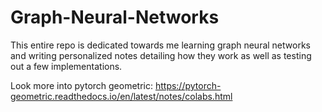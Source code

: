 # Graph-Neural-Networks

This entire repo is dedicated towards me learning graph neural networks and writing personalized notes detailing how they work as well as testing out a few implementations.

Look more into pytorch geometric: https://pytorch-geometric.readthedocs.io/en/latest/notes/colabs.html
